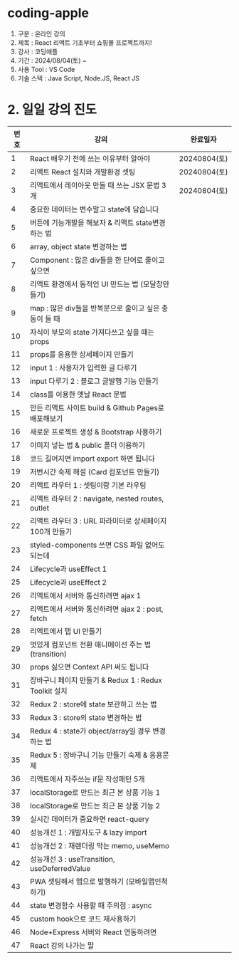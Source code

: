 # coding-apple
1. 구분 : 온라인 강의
2. 제목 : React 리액트 기초부터 쇼핑몰 프로젝트까지!
3. 강사 : 코딩애플
4. 기간 : 2024/08/04(토) ~
5. 사용 Tool : VS Code
6. 기술 스택 : Java Script, Node.JS, React JS

# 2. 일일 강의 진도
|번호|강의|완료일자|
|------|---|---|
|1|React 배우기 전에 쓰는 이유부터 알아야|20240804(토)
|2|리액트 React 설치와 개발환경 셋팅|20240804(토)
|3|리액트에서 레이아웃 만들 때 쓰는 JSX 문법 3개|20240804(토)
|4|중요한 데이터는 변수말고 state에 담습니다|
|5|버튼에 기능개발을 해보자 & 리액트 state변경하는 법|
|6|array, object state 변경하는 법|
|7|Component : 많은 div들을 한 단어로 줄이고 싶으면|
|8|리액트 환경에서 동적인 UI 만드는 법 (모달창만들기)|
|9|map : 많은 div들을 반복문으로 줄이고 싶은 충동이 들 때|
|10|자식이 부모의 state 가져다쓰고 싶을 때는 props|
|11|props를 응용한 상세페이지 만들기|
|12|input 1 : 사용자가 입력한 글 다루기|
|13|input 다루기 2 : 블로그 글발행 기능 만들기|
|14|class를 이용한 옛날 React 문법|
|15|만든 리액트 사이트 build & Github Pages로 배포해보기|
|16|새로운 프로젝트 생성 & Bootstrap 사용하기|
|17|이미지 넣는 법 & public 폴더 이용하기|
|18|코드 길어지면 import export 하면 됩니다|
|19|저번시간 숙제 해설 (Card 컴포넌트 만들기)|
|20|리액트 라우터 1 : 셋팅이랑 기본 라우팅|
|21|리액트 라우터 2 : navigate, nested routes, outlet|
|22|리액트 라우터 3 : URL 파라미터로 상세페이지 100개 만들기|
|23|styled-components 쓰면 CSS 파일 없어도 되는데|
|24|Lifecycle과 useEffect 1|
|25|Lifecycle과 useEffect 2|
|26|리액트에서 서버와 통신하려면 ajax 1|
|27|리액트에서 서버와 통신하려면 ajax 2 : post, fetch|
|28|리액트에서 탭 UI 만들기|
|29|멋있게 컴포넌트 전환 애니메이션 주는 법 (transition)|
|30|props 싫으면 Context API 써도 됩니다|
|31|장바구니 페이지 만들기 & Redux 1 : Redux Toolkit 설치|
|32|Redux 2 : store에 state 보관하고 쓰는 법|
|33|Redux 3 : store의 state 변경하는 법|
|34|Redux 4 : state가 object/array일 경우 변경하는 법|
|35|Redux 5 : 장바구니 기능 만들기 숙제 & 응용문제|
|36|리액트에서 자주쓰는 if문 작성패턴 5개|
|37|localStorage로 만드는 최근 본 상품 기능 1|
|38|localStorage로 만드는 최근 본 상품 기능 2|
|39|실시간 데이터가 중요하면 react-query|
|40|성능개선 1 : 개발자도구 & lazy import|
|41|성능개선 2 : 재렌더링 막는 memo, useMemo|
|42|성능개선 3 : useTransition, useDeferredValue|
|43|PWA 셋팅해서 앱으로 발행하기 (모바일앱인척하기)|
|44|state 변경함수 사용할 때 주의점 : async|
|45|custom hook으로 코드 재사용하기|
|46|Node+Express 서버와 React 연동하려면|
|47|React 강의 나가는 말|

